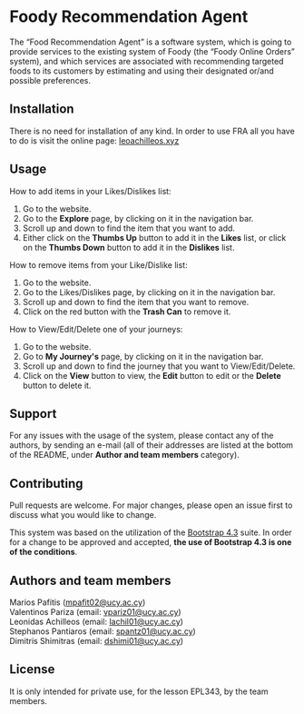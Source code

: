 # Foody Recommendation Agent

The “Food Recommendation Agent” is a software system, which is going to provide services to the existing system of Foody (the “Foody Online Orders” system),
and which services are associated with recommending targeted foods to its customers by estimating and using their designated or/and possible preferences.

## Installation

There is no need for installation of any kind. In order to use FRA all you have to do is visit the online page: [leoachilleos.xyz](http://www.leoachilleos.xyz/)

## Usage

How to add items in your Likes/Dislikes list:

1. Go to the website.
2. Go to the **Explore** page, by clicking on it in the navigation bar.
3. Scroll up and down to find the item that you want to add.
4. Either click on the **Thumbs Up** button to add it in the **Likes** list,
   or click on the **Thumbs Down** button to add it in the **Dislikes** list.

How to remove items from your Like/Dislike list:

1. Go to the website.
2. Go to the Likes/Dislikes page, by clicking on it in the navigation bar.
3. Scroll up and down to find the item that you want to remove.
4. Click on the red button with the **Trash Can** to remove it.

How to View/Edit/Delete one of your journeys:

1. Go to the website.
2. Go to **My Journey's** page, by clicking on it in the navigation bar.
3. Scroll up and down to find the journey that you want to View/Edit/Delete.
4. Click on the **View** button to view, the **Edit** button to edit or the **Delete** button to delete it.

## Support

For any issues with the usage of the system, please contact any of the authors, by sending an e-mail
(all of their addresses are listed at the bottom of the README, under **Author and team members** category).

## Contributing

Pull requests are welcome. For major changes, please open an issue first to discuss what you would like to change.

This system was based on the utilization of the [Bootstrap 4.3](https://getbootstrap.com/docs/4.3/getting-started/introduction/) suite. In order for a change to be approved and accepted,
**the use of Bootstrap 4.3 is one of the conditions**.

## Authors and team members

Marios Pafitis (mpafit02@ucy.ac.cy)  
Valentinos Pariza (email: vpariz01@ucy.ac.cy)  
Leonidas Achilleos (email: lachil01@ucy.ac.cy)  
Stephanos Pantiaros (email: spantz01@ucy.ac.cy)  
Dimitris Shimitras (email: dshimi01@ucy.ac.cy)

## License

It is only intended for private use, for the lesson EPL343, by the team members.
